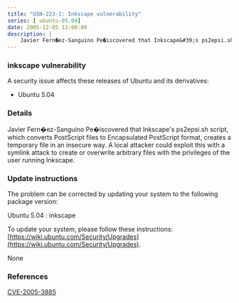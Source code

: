 ```yaml
---
title: "USN-223-1: Inkscape vulnerability"
series: [ ubuntu-05.04]
date: 2005-12-05 12:00:00
description: |
    Javier Fern�ez-Sanguino Pe�iscovered that Inkscape&#39;s ps2epsi.sh script, which converts PostScript files to Encapsulated PostScript format, creates a temporary file in an insecure way. A local attacker could exploit this with a symlink attack to create or overwrite arbitrary files with the privileges of the user running Inkscape.
--- 
```

 
### inkscape vulnerability

A security issue affects these releases of Ubuntu and its derivatives:

* Ubuntu 5.04

### Details

Javier Fern�ez-Sanguino Pe�iscovered that Inkscape&#39;s ps2epsi.sh script, which converts PostScript files to Encapsulated PostScript format, creates a temporary file in an insecure way. A local attacker could exploit this with a symlink attack to create or overwrite arbitrary files with the privileges of the user running Inkscape.

### Update instructions

The problem can be corrected by updating your system to the following package version:

Ubuntu 5.04
 : inkscape 

To update your system, please follow these instructions: [https://wiki.ubuntu.com/Security/Upgrades](https://wiki.ubuntu.com/Security/Upgrades).

None

### References

 [CVE-2005-3885](http://people.ubuntu.com/~ubuntu-security/cve/CVE-2005-3885)
 
